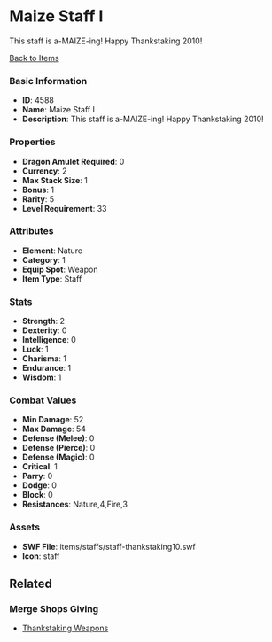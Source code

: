 # Maize Staff I

This staff is a-MAIZE-ing! Happy Thankstaking 2010!

[Back to Items](../items.md)

### Basic Information

- **ID**: 4588
- **Name**: Maize Staff I
- **Description**: This staff is a-MAIZE-ing! Happy Thankstaking 2010!

### Properties

- **Dragon Amulet Required**: 0
- **Currency**: 2
- **Max Stack Size**: 1
- **Bonus**: 1
- **Rarity**: 5
- **Level Requirement**: 33

### Attributes

- **Element**: Nature
- **Category**: 1
- **Equip Spot**: Weapon
- **Item Type**: Staff

### Stats

- **Strength**: 2
- **Dexterity**: 0
- **Intelligence**: 0
- **Luck**: 1
- **Charisma**: 1
- **Endurance**: 1
- **Wisdom**: 1

### Combat Values

- **Min Damage**: 52
- **Max Damage**: 54
- **Defense (Melee)**: 0
- **Defense (Pierce)**: 0
- **Defense (Magic)**: 0
- **Critical**: 1
- **Parry**: 0
- **Dodge**: 0
- **Block**: 0
- **Resistances**: Nature,4,Fire,3

### Assets

- **SWF File**: items/staffs/staff-thankstaking10.swf
- **Icon**: staff

## Related

### Merge Shops Giving

- [Thankstaking Weapons](../merge-shops/34-thankstaking-weapons.md)

